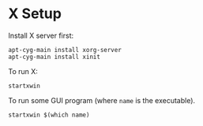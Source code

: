 X Setup
=======

Install X server first:

```
apt-cyg-main install xorg-server
apt-cyg-main install xinit
```

To run X:

```
startxwin
```

To run some GUI program (where `name` is the executable).

```
startxwin $(which name)
```